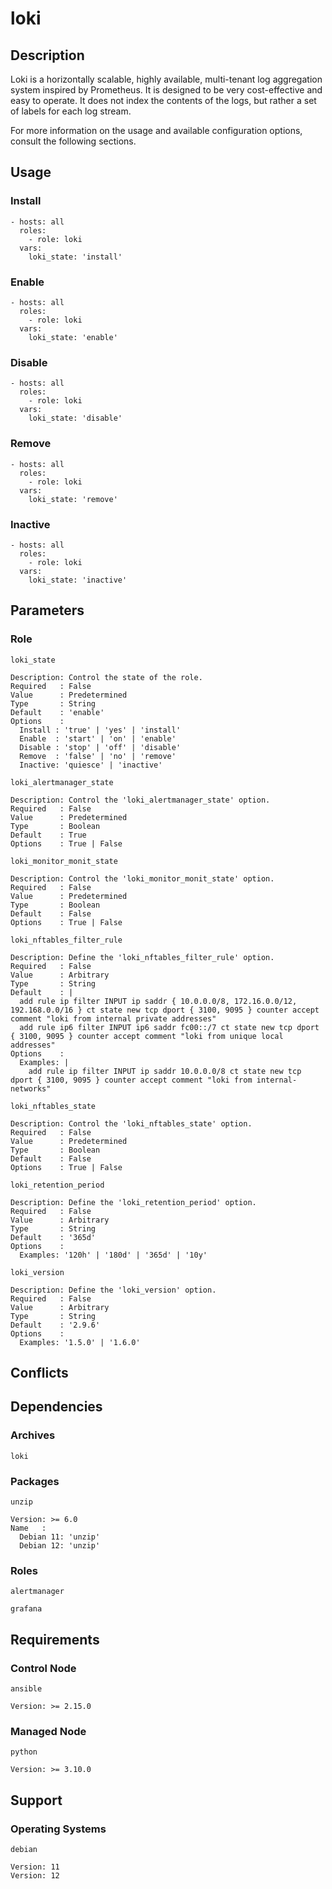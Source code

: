 # loki

## Description

Loki is a horizontally scalable, highly available, multi-tenant log aggregation
system inspired by Prometheus. It is designed to be very cost-effective and
easy to operate. It does not index the contents of the logs, but rather a set of
labels for each log stream.

For more information on the usage and available configuration options,
consult the following sections.

## Usage

### Install

```
- hosts: all
  roles:
    - role: loki
  vars:
    loki_state: 'install'
```

### Enable

```
- hosts: all
  roles:
    - role: loki
  vars:
    loki_state: 'enable'
```

### Disable

```
- hosts: all
  roles:
    - role: loki
  vars:
    loki_state: 'disable'
```

### Remove

```
- hosts: all
  roles:
    - role: loki
  vars:
    loki_state: 'remove'
```

### Inactive

```
- hosts: all
  roles:
    - role: loki
  vars:
    loki_state: 'inactive'
```

## Parameters

### Role

`loki_state`

    Description: Control the state of the role.
    Required   : False
    Value      : Predetermined
    Type       : String
    Default    : 'enable'
    Options    :
      Install : 'true' | 'yes' | 'install'
      Enable  : 'start' | 'on' | 'enable'
      Disable : 'stop' | 'off' | 'disable'
      Remove  : 'false' | 'no' | 'remove'
      Inactive: 'quiesce' | 'inactive'

`loki_alertmanager_state`

    Description: Control the 'loki_alertmanager_state' option.
    Required   : False
    Value      : Predetermined
    Type       : Boolean
    Default    : True
    Options    : True | False

`loki_monitor_monit_state`

    Description: Control the 'loki_monitor_monit_state' option.
    Required   : False
    Value      : Predetermined
    Type       : Boolean
    Default    : False
    Options    : True | False

`loki_nftables_filter_rule`

    Description: Define the 'loki_nftables_filter_rule' option.
    Required   : False
    Value      : Arbitrary
    Type       : String
    Default    : |
      add rule ip filter INPUT ip saddr { 10.0.0.0/8, 172.16.0.0/12, 192.168.0.0/16 } ct state new tcp dport { 3100, 9095 } counter accept comment "loki from internal private addresses"
      add rule ip6 filter INPUT ip6 saddr fc00::/7 ct state new tcp dport { 3100, 9095 } counter accept comment "loki from unique local addresses"
    Options    :
      Examples: |
        add rule ip filter INPUT ip saddr 10.0.0.0/8 ct state new tcp dport { 3100, 9095 } counter accept comment "loki from internal-networks"

`loki_nftables_state`

    Description: Control the 'loki_nftables_state' option.
    Required   : False
    Value      : Predetermined
    Type       : Boolean
    Default    : False
    Options    : True | False

`loki_retention_period`

    Description: Define the 'loki_retention_period' option.
    Required   : False
    Value      : Arbitrary
    Type       : String
    Default    : '365d'
    Options    :
      Examples: '120h' | '180d' | '365d' | '10y'

`loki_version`

    Description: Define the 'loki_version' option.
    Required   : False
    Value      : Arbitrary
    Type       : String
    Default    : '2.9.6'
    Options    :
      Examples: '1.5.0' | '1.6.0'

## Conflicts

## Dependencies

### Archives

`loki`

### Packages

`unzip`

    Version: >= 6.0
    Name   :
      Debian 11: 'unzip'
      Debian 12: 'unzip'

### Roles

`alertmanager`

`grafana`

## Requirements

### Control Node

`ansible`

    Version: >= 2.15.0

### Managed Node

`python`

    Version: >= 3.10.0

## Support

### Operating Systems

`debian`

    Version: 11
    Version: 12
